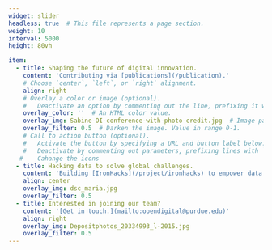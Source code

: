 ```yaml
---
widget: slider
headless: true  # This file represents a page section.
weight: 10
interval: 5000
height: 80vh

item:
  - title: Shaping the future of digital innovation.
    content: 'Contributing via [publications](/publication).'
    # Choose `center`, `left`, or `right` alignment.
    align: right
    # Overlay a color or image (optional).
    #   Deactivate an option by commenting out the line, prefixing it with `#`.
    overlay_color: ''  # An HTML color value.
    overlay_img: Sabine-OI-conference-with-photo-credit.jpg  # Image path relative to your `static/media/` folder
    overlay_filter: 0.5  # Darken the image. Value in range 0-1.
    # Call to action button (optional).
    #   Activate the button by specifying a URL and button label below.
    #   Deactivate by commenting out parameters, prefixing lines with `#`.
   #    Cahange the icons
  - title: Hacking data to solve global challenges.
    content: 'Building [IronHacks](/project/ironhacks) to empower data scientists to create change.' # or site page
    align: center
    overlay_img: dsc_maria.jpg
    overlay_filter: 0.5
  - title: Interested in joining our team?
    content: '[Get in touch.](mailto:opendigital@purdue.edu)'
    align: right
    overlay_img: Depositphotos_20334993_l-2015.jpg
    overlay_filter: 0.5
---
```

